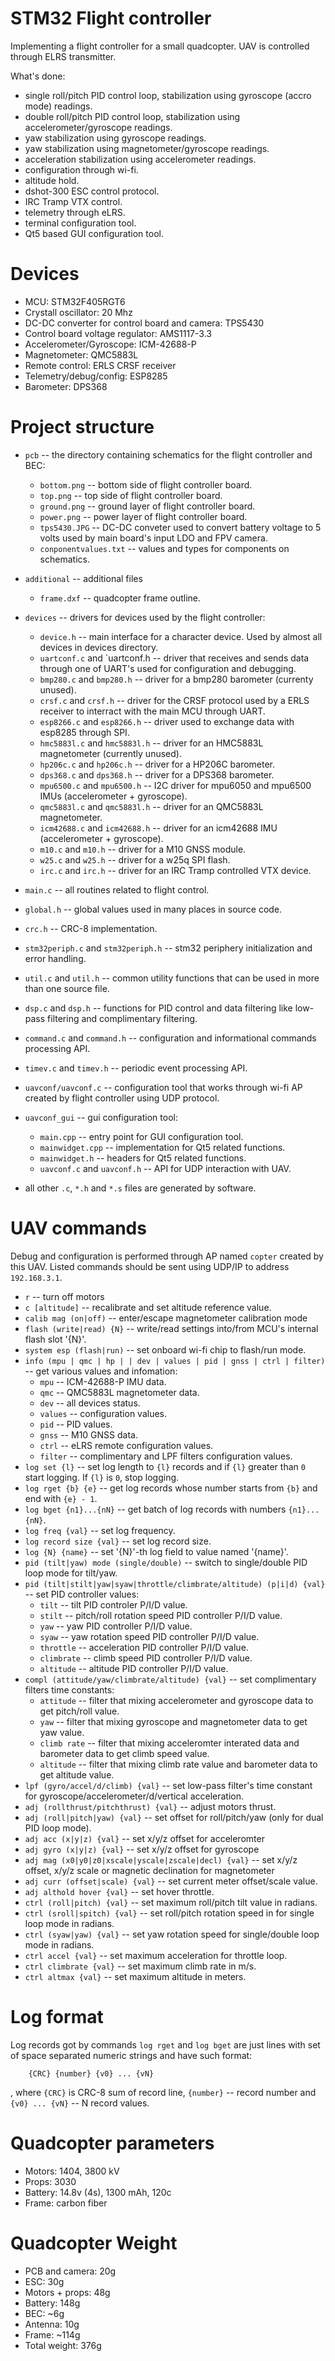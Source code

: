 STM32 Flight controller
=========================

Implementing a flight controller for a small quadcopter. UAV is
controlled through ELRS transmitter.

What's done:
* single roll/pitch PID control loop, stabilization using gyroscope
(accro mode) readings.
* double roll/pitch PID control loop, stabilization using
accelerometer/gyroscope readings.
* yaw stabilization using gyroscope readings.
* yaw stabilization using magnetometer/gyroscope readings.
* acceleration stabilization using accelerometer readings.
* configuration through wi-fi.
* altitude hold.
* dshot-300 ESC control protocol.
* IRC Tramp VTX control.
* telemetry through eLRS.
* terminal configuration tool.
* Qt5 based GUI configuration tool.

Devices
=======
 * MCU: STM32F405RGT6
 * Crystall oscillator: 20 Mhz
 * DC-DC converter for control board and camera: TPS5430
 * Control board voltage regulator: AMS1117-3.3
 * Accelerometer/Gyroscope: ICM-42688-P
 * Magnetometer: QMC5883L
 * Remote control: ERLS CRSF receiver
 * Telemetry/debug/config: ESP8285
 * Barometer: DPS368

Project structure
=========
* `pcb` -- the directory containing schematics for the flight
controller and BEC:
    * `bottom.png` -- bottom side of flight controller board.
    * `top.png` -- top side of flight controller board.
    * `ground.png` -- ground layer of flight controller board.
    * `power.png` -- power layer of flight controller board.
    * `tps5430.JPG` -- DC-DC conveter used to convert battery voltage to
5 volts used by main board's input LDO and FPV camera.
    * `conponentvalues.txt` -- values and types for components on
schematics.
* `additional` -- additional files
    * `frame.dxf` -- quadcopter frame outline.
* `devices` -- drivers for devices used by the flight controller:
    * `device.h` -- main interface for a character device. Used by almost
all devices in devices directory.
    * `uartconf.c` and `uartconf.h -- driver that receives and sends
data through one of UART's used for configuration and debugging.
    * `bmp280.c` and `bmp280.h` -- driver for a bmp280 barometer
(currenty unused).
    * `crsf.c` and `crsf.h` -- driver for the CRSF protocol used by a
ERLS receiver to interract with the main MCU through UART.
    * `esp8266.c` and `esp8266.h` -- driver used to exchange data with
esp8285 through SPI.
    * `hmc5883l.c` and `hmc5883l.h` -- driver for an HMC5883L
magnetometer (currently unused).
    * `hp206c.c` and  `hp206c.h` -- driver for a HP206C barometer.
    * `dps368.c` and  `dps368.h` -- driver for a DPS368 barometer.
    * `mpu6500.c` and `mpu6500.h` -- I2C driver for mpu6050 and mpu6500
IMUs (accelerometer + gyroscope).
    * `qmc5883l.c` and `qmc5883l.h` -- driver for an QMC5883L
magnetometer.
    * `icm42688.c` and `icm42688.h` -- driver for an icm42688
IMU (accelerometer + gyroscope).
    * `m10.c` and `m10.h` -- driver for a M10 GNSS module.
    * `w25.c` and `w25.h` -- driver for a w25q SPI flash.
    * `irc.c` and `irc.h` -- driver for an IRC Tramp controlled
VTX device.

* `main.c` -- all routines related to flight control.
* `global.h` -- global values used in many places in source code.
* `crc.h` -- CRC-8 implementation.
* `stm32periph.c` and `stm32periph.h` -- stm32 periphery initialization
and error handling.
* `util.c` and `util.h` -- common utility functions that can be used in
more than one source file.
* `dsp.c` and `dsp.h` -- functions for PID control and data filtering
like low-pass filtering and complimentary filtering.
* `command.c` and `command.h` -- configuration and informational
commands processing API.
* `timev.c` and `timev.h` -- periodic event processing API.
* `uavconf/uavconf.c` -- configuration tool that works through wi-fi AP
created by flight controller using UDP protocol.
* `uavconf_gui` -- gui configuration tool:
    * `main.cpp` -- entry point for GUI configuration tool.
    * `mainwidget.cpp` -- implementation for Qt5 related functions.
    * `mainwidget.h` -- headers for Qt5 related functions.
    * `uavconf.c` and `uavconf.h` -- API for UDP interaction with UAV.
* all other `.c`, `*.h` and `*.s` files are generated by software.

UAV commands
=============

Debug and configuration is performed through AP named `copter` created
by this UAV. Listed commands should be sent using UDP/IP to address
`192.168.3.1`.

 * `r` -- turn off motors
 * `c [altitude]` -- recalibrate and set altitude reference value.
 * `calib mag (on|off)` -- enter/escape magnetometer calibration mode
 * `flash (write|read) {N}` -- write/read settings into/from MCU's
 internal flash slot '{N}'.
 * `system esp (flash|run)` -- set onboard wi-fi chip to flash/run mode.
 * `info (mpu | qmc | hp | | dev | values | pid | gnss | ctrl | filter)`
-- get various values and infomation:
    * `mpu` -- ICM-42688-P IMU data.
    * `qmc` -- QMC5883L magnetometer data.
    * `dev` -- all devices status.
    * `values` -- configuration values.
    * `pid` -- PID values.
    * `gnss` -- M10 GNSS data.
    * `ctrl` -- eLRS remote configuration values.
    * `filter` -- complimentary and LPF filters configuration values.
 * `log set {l}` -- set log length to `{l}` records and if `{l}` greater
than `0` start logging. If `{l}` is `0`, stop logging.
 * `log rget {b} {e}` -- get log records whose number starts from `{b}`
and end with `{e} - 1`.
 * `log bget {n1}...{nN}` -- get batch of log records with numbers
`{n1}...{nN}`.
 * `log freq {val}` -- set log frequency.
 * `log record size {val}` -- set log record size.
 * `log {N} {name}` -- set '{N}'-th log field to value named '{name}'.
 * `pid (tilt|yaw) mode (single/double)` -- switch to single/double PID
loop mode for tilt/yaw.
 * `pid (tilt|stilt|yaw|syaw|throttle/climbrate/altitude) (p|i|d) {val}`
-- set PID controller values:
    * `tilt` -- tilt PID controler P/I/D value.
    * `stilt` -- pitch/roll rotation speed PID controller P/I/D value.
    * `yaw` -- yaw PID controller P/I/D value.
    * `syaw` -- yaw rotation speed PID controller P/I/D value.
    * `throttle` -- acceleration PID controller P/I/D value.
    * `climbrate` -- climb speed PID controller P/I/D value.
    * `altitude` -- altitude PID controller P/I/D value.
 * `compl (attitude/yaw/climbrate/altitude) {val}` -- set complimentary
filters time constants:
    * `attitude` -- filter that mixing accelerometer and gyroscope data
to get pitch/roll value.
    * `yaw` -- filter that mixing gyroscope and magnetometer data to get
yaw value.
    * `climb rate` -- filter that mixing acceleromter interated data and
barometer data to get climb speed value.
    * `altitude` -- filter that mixing climb rate value and barometer
data to get altitude value.
 * `lpf (gyro/accel/d/climb) {val}` -- set low-pass filter's time
constant for gyroscope/accelerometer/d/vertical acceleration.
 * `adj (rollthrust/pitchthrust) {val}` -- adjust motors thrust.
 * `adj (roll|pitch|yaw) {val}` -- set offset for roll/pitch/yaw
(only for dual PID loop mode).
 * `adj acc (x|y|z) {val}` -- set x/y/z offset for acceleromter
 * `adj gyro (x|y|z) {val}` -- set x/y/z offset for gyroscope
 * `adj mag (x0|y0|z0|xscale|yscale|zscale|decl) {val}` -- set x/y/z
offset, x/y/z scale or magnetic declination for magnetometer 
 * `adj curr (offset|scale) {val}` -- set current meter offset/scale
value.
 * `adj althold hover {val}` -- set hover throttle.
 * `ctrl (roll|pitch) {val}` -- set maximum roll/pitch tilt value
in radians.
 * `ctrl (sroll|spitch) {val}` -- set roll/pitch rotation speed in for
single loop mode in radians.
 * `ctrl (syaw|yaw) {val}` -- set yaw rotation speed for single/double
loop mode in radians.
 * `ctrl accel {val}` -- set maximum acceleration for throttle loop.
 * `ctrl climbrate {val}` -- set maximum climb rate in m/s.
 * `ctrl altmax {val}` -- set maximum altitude in meters.

Log format
==========

Log records got by commands `log rget` and `log bget` are just lines
with set of space separated numeric strings and have such format:

```
    {CRC} {number} {v0} ... {vN}

```
, where `{CRC}` is CRC-8 sum of record line, `{number}` -- record
number and `{v0} ... {vN}` -- N record values.

Quadcopter parameters
==========
 * Motors: 1404, 3800 kV
 * Props: 3030
 * Battery: 14.8v (4s), 1300 mAh, 120c
 * Frame: carbon fiber

Quadcopter Weight
======
 * PCB and camera: 20g
 * ESC: 30g
 * Motors + props: 48g
 * Battery: 148g
 * BEC: ~6g
 * Antenna: 10g
 * Frame: ~114g
 * Total weight: 376g
